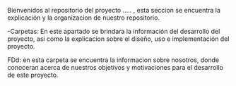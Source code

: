 Bienvenidos al repositorio del proyecto ..... , esta seccion se encuentra la explicación y la organizacion de nuestro repositorio.

-Carpetas: En este apartado se brindara la información del desarrollo del proyecto, asi como la explicacion sobre el diseño, uso e implementación del proyecto.

FDd: en esta carpeta se encuentra la informacion sobre nosotros, donde conoceran acerca de nuestros objetivos y motivaciones para el desarrollo de este proyecto.



